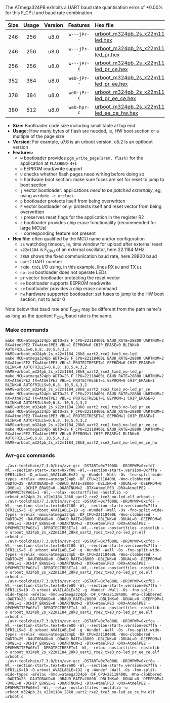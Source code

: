 The ATmega324PB exhibits a UART baud rate quantisation error of +0.00% for this F_CPU and baud rate combination.

|Size|Usage|Version|Features|Hex file|
|:-:|:-:|:-:|:-:|:--|
|246|256|u8.0|`w---jPr--`|[urboot_m324pb_2s_x22m1184_28k8_uart2_rxe2_txe3_no-led.hex](https://raw.githubusercontent.com/stefanrueger/urboot.hex/main/mcus/atmega324pb/watchdog_2_s/external_oscillator_x/22m118400_hz/%2B%2B28k8_baud/uart2_rxe2_txe3/no-led/urboot_m324pb_2s_x22m1184_28k8_uart2_rxe2_txe3_no-led.hex)|
|246|256|u8.0|`w---jPr--`|[urboot_m324pb_2s_x22m1184_28k8_uart2_rxe2_txe3_no-led_pr.hex](https://raw.githubusercontent.com/stefanrueger/urboot.hex/main/mcus/atmega324pb/watchdog_2_s/external_oscillator_x/22m118400_hz/%2B%2B28k8_baud/uart2_rxe2_txe3/no-led/urboot_m324pb_2s_x22m1184_28k8_uart2_rxe2_txe3_no-led_pr.hex)|
|256|256|u8.0|`w---jPr-c`|[urboot_m324pb_2s_x22m1184_28k8_uart2_rxe2_txe3_no-led_pr_ce.hex](https://raw.githubusercontent.com/stefanrueger/urboot.hex/main/mcus/atmega324pb/watchdog_2_s/external_oscillator_x/22m118400_hz/%2B%2B28k8_baud/uart2_rxe2_txe3/no-led/urboot_m324pb_2s_x22m1184_28k8_uart2_rxe2_txe3_no-led_pr_ce.hex)|
|352|384|u8.0|`weU-jPr--`|[urboot_m324pb_2s_x22m1184_28k8_uart2_rxe2_txe3_no-led_pr_ee.hex](https://raw.githubusercontent.com/stefanrueger/urboot.hex/main/mcus/atmega324pb/watchdog_2_s/external_oscillator_x/22m118400_hz/%2B%2B28k8_baud/uart2_rxe2_txe3/no-led/urboot_m324pb_2s_x22m1184_28k8_uart2_rxe2_txe3_no-led_pr_ee.hex)|
|378|384|u8.0|`weU-jPr-c`|[urboot_m324pb_2s_x22m1184_28k8_uart2_rxe2_txe3_no-led_pr_ee_ce.hex](https://raw.githubusercontent.com/stefanrueger/urboot.hex/main/mcus/atmega324pb/watchdog_2_s/external_oscillator_x/22m118400_hz/%2B%2B28k8_baud/uart2_rxe2_txe3/no-led/urboot_m324pb_2s_x22m1184_28k8_uart2_rxe2_txe3_no-led_pr_ee_ce.hex)|
|380|512|u8.0|`weU-hpr-c`|[urboot_m324pb_2s_x22m1184_28k8_uart2_rxe2_txe3_no-led_ee_ce_hw.hex](https://raw.githubusercontent.com/stefanrueger/urboot.hex/main/mcus/atmega324pb/watchdog_2_s/external_oscillator_x/22m118400_hz/%2B%2B28k8_baud/uart2_rxe2_txe3/no-led/urboot_m324pb_2s_x22m1184_28k8_uart2_rxe2_txe3_no-led_ee_ce_hw.hex)|

- **Size:** Bootloader code size including small table at top end
- **Usage:** How many bytes of flash are needed, ie, HW boot section or a multiple of the page size
- **Version:** For example, u7.6 is an urboot version, o5.2 is an optiboot version
- **Features:**
  + `w` bootloader provides `pgm_write_page(sram, flash)` for the application at `FLASHEND-4+1`
  + `e` EEPROM read/write support
  + `U` checks whether flash pages need writing before doing so
  + `h` hardware boot section: make sure fuses are set for reset to jump to boot section
  + `j` vector bootloader: applications *need to be patched externally*, eg, using `avrdude -c urclock`
  + `p` bootloader protects itself from being overwritten
  + `P` vector bootloader only: protects itself and reset vector from being overwritten
  + `r` preserves reset flags for the application in the register R2
  + `c` bootloader provides chip erase functionality (recommended for large MCUs)
  + `-` corresponding feature not present
- **Hex file:** often qualified by the MCU name and/or configuration
  + `2s` watchdog timeout, ie, time window for upload after external reset
  + `x22m1184` is F<sub>CPU</sub> of an external oscillator, here 22.1184 MHz
  + `28k8` shows the fixed communication baud rate, here 28800 baud
  + `uart2` UART number
  + `rxd0 txd1` I/O using, in this example, lines RX `D0` and TX `D1`
  + `no-led` bootloader does not operate LEDs
  + `pr` vector bootloader protecting the reset vector
  + `ee` bootloader supports EEPROM read/write
  + `ce` bootloader provides a chip erase command
  + `hw` hardware supported bootloader: set fuses to jump to the HW boot section, not to addr 0


Note below that baud rate and F<sub>CPU</sub> may be different from the path name's as long as the quotient F<sub>CPU</sub>/baud rate is the same.

### Make commands
```
make MCU=atmega324pb WDTO=2S F_CPU=22118400L BAUD_RATE=28800 UARTNUM=2 RX=AtmelPE2 TX=AtmelPE3 VBL=1 EEPROM=0 CHIP_ERASE=0 BLINK=0 AUTOFRILLS=0,6,8..10,5,4,3,2 NAME=urboot_m324pb_2s_x22m1184_28k8_uart2_rxe2_txe3_no-led
make MCU=atmega324pb WDTO=2S F_CPU=22118400L BAUD_RATE=28800 UARTNUM=2 RX=AtmelPE2 TX=AtmelPE3 VBL=1 PROTECTRESET=1 EEPROM=0 CHIP_ERASE=0 BLINK=0 AUTOFRILLS=0,6,8..10,5,4,3,2 NAME=urboot_m324pb_2s_x22m1184_28k8_uart2_rxe2_txe3_no-led_pr
make MCU=atmega324pb WDTO=2S F_CPU=22118400L BAUD_RATE=28800 UARTNUM=2 RX=AtmelPE2 TX=AtmelPE3 VBL=1 PROTECTRESET=1 EEPROM=0 CHIP_ERASE=1 BLINK=0 AUTOFRILLS=0,6,8..10,5,4,3,2 NAME=urboot_m324pb_2s_x22m1184_28k8_uart2_rxe2_txe3_no-led_pr_ce
make MCU=atmega324pb WDTO=2S F_CPU=22118400L BAUD_RATE=28800 UARTNUM=2 RX=AtmelPE2 TX=AtmelPE3 VBL=1 PROTECTRESET=1 EEPROM=1 CHIP_ERASE=0 BLINK=0 AUTOFRILLS=0,6,8..10,5,4,3,2 NAME=urboot_m324pb_2s_x22m1184_28k8_uart2_rxe2_txe3_no-led_pr_ee
make MCU=atmega324pb WDTO=2S F_CPU=22118400L BAUD_RATE=28800 UARTNUM=2 RX=AtmelPE2 TX=AtmelPE3 VBL=1 PROTECTRESET=1 EEPROM=1 CHIP_ERASE=1 BLINK=0 AUTOFRILLS=0,6,8..10,5,4,3,2 NAME=urboot_m324pb_2s_x22m1184_28k8_uart2_rxe2_txe3_no-led_pr_ee_ce
make MCU=atmega324pb WDTO=2S F_CPU=22118400L BAUD_RATE=28800 UARTNUM=2 RX=AtmelPE2 TX=AtmelPE3 VBL=0 EEPROM=1 CHIP_ERASE=1 BLINK=0 AUTOFRILLS=0,6,8..10,5,4,3,2 NAME=urboot_m324pb_2s_x22m1184_28k8_uart2_rxe2_txe3_no-led_ee_ce_hw
```

### Avr-gcc commands
```
./avr-toolchain/7.3.0/bin/avr-gcc -DSTART=0x7f00UL -DRJMPWP=0xcfd7 -Wl,--section-start=.text=0x7f00 -Wl,--section-start=.version=0x7ffa -DFRILLS=5 -D_urboot_AVAILABLE=24 -g -Wundef -Wall -Os -fno-split-wide-types -mrelax -mmcu=atmega324pb -DF_CPU=22118400L -Wno-clobbered -DWDTO=2S -DAUTOBAUD=0 -DBAUD_RATE=28800 -DBLINK=0 -DDUAL=0 -DEEPROM=0 -DVBL=1 -DCHIP_ERASE=0 -DUARTNUM=2 -DTX=AtmelPE3 -DRX=AtmelPE2 -DPGMWRITEPAGE=1 -Wl,--relax -nostartfiles -nostdlib -o urboot_m324pb_2s_x22m1184_28k8_uart2_rxe2_txe3_no-led.elf urboot.c
./avr-toolchain/7.3.0/bin/avr-gcc -DSTART=0x7f00UL -DRJMPWP=0xcfd7 -Wl,--section-start=.text=0x7f00 -Wl,--section-start=.version=0x7ffa -DFRILLS=5 -D_urboot_AVAILABLE=10 -g -Wundef -Wall -Os -fno-split-wide-types -mrelax -mmcu=atmega324pb -DF_CPU=22118400L -Wno-clobbered -DWDTO=2S -DAUTOBAUD=0 -DBAUD_RATE=28800 -DBLINK=0 -DDUAL=0 -DEEPROM=0 -DVBL=1 -DCHIP_ERASE=0 -DUARTNUM=2 -DTX=AtmelPE3 -DRX=AtmelPE2 -DPGMWRITEPAGE=1 -DPROTECTRESET=1 -Wl,--relax -nostartfiles -nostdlib -o urboot_m324pb_2s_x22m1184_28k8_uart2_rxe2_txe3_no-led_pr.elf urboot.c
./avr-toolchain/7.3.0/bin/avr-gcc -DSTART=0x7f00UL -DRJMPWP=0xcfdc -Wl,--section-start=.text=0x7f00 -Wl,--section-start=.version=0x7ffa -DFRILLS=3 -D_urboot_AVAILABLE=0 -g -Wundef -Wall -Os -fno-split-wide-types -mrelax -mmcu=atmega324pb -DF_CPU=22118400L -Wno-clobbered -DWDTO=2S -DAUTOBAUD=0 -DBAUD_RATE=28800 -DBLINK=0 -DDUAL=0 -DEEPROM=0 -DVBL=1 -DCHIP_ERASE=1 -DUARTNUM=2 -DTX=AtmelPE3 -DRX=AtmelPE2 -DPGMWRITEPAGE=1 -DPROTECTRESET=1 -Wl,--relax -nostartfiles -nostdlib -o urboot_m324pb_2s_x22m1184_28k8_uart2_rxe2_txe3_no-led_pr_ce.elf urboot.c
./avr-toolchain/7.3.0/bin/avr-gcc -DSTART=0x7e80UL -DRJMPWP=0xcfb3 -Wl,--section-start=.text=0x7e80 -Wl,--section-start=.version=0x7ffa -DFRILLS=10 -D_urboot_AVAILABLE=32 -g -Wundef -Wall -Os -fno-split-wide-types -mrelax -mmcu=atmega324pb -DF_CPU=22118400L -Wno-clobbered -DWDTO=2S -DAUTOBAUD=0 -DBAUD_RATE=28800 -DBLINK=0 -DDUAL=0 -DEEPROM=1 -DVBL=1 -DCHIP_ERASE=0 -DUARTNUM=2 -DTX=AtmelPE3 -DRX=AtmelPE2 -DPGMWRITEPAGE=1 -DPROTECTRESET=1 -Wl,--relax -nostartfiles -nostdlib -o urboot_m324pb_2s_x22m1184_28k8_uart2_rxe2_txe3_no-led_pr_ee.elf urboot.c
./avr-toolchain/7.3.0/bin/avr-gcc -DSTART=0x7e80UL -DRJMPWP=0xcfca -Wl,--section-start=.text=0x7e80 -Wl,--section-start=.version=0x7ffa -DFRILLS=8 -D_urboot_AVAILABLE=6 -g -Wundef -Wall -Os -fno-split-wide-types -mrelax -mmcu=atmega324pb -DF_CPU=22118400L -Wno-clobbered -DWDTO=2S -DAUTOBAUD=0 -DBAUD_RATE=28800 -DBLINK=0 -DDUAL=0 -DEEPROM=1 -DVBL=1 -DCHIP_ERASE=1 -DUARTNUM=2 -DTX=AtmelPE3 -DRX=AtmelPE2 -DPGMWRITEPAGE=1 -DPROTECTRESET=1 -Wl,--relax -nostartfiles -nostdlib -o urboot_m324pb_2s_x22m1184_28k8_uart2_rxe2_txe3_no-led_pr_ee_ce.elf urboot.c
./avr-toolchain/7.3.0/bin/avr-gcc -DSTART=0x7e00UL -DRJMPWP=0xcf8a -Wl,--section-start=.text=0x7e00 -Wl,--section-start=.version=0x7ffa -DFRILLS=10 -D_urboot_AVAILABLE=132 -g -Wundef -Wall -Os -fno-split-wide-types -mrelax -mmcu=atmega324pb -DF_CPU=22118400L -Wno-clobbered -DWDTO=2S -DAUTOBAUD=0 -DBAUD_RATE=28800 -DBLINK=0 -DDUAL=0 -DEEPROM=1 -DVBL=0 -DCHIP_ERASE=1 -DUARTNUM=2 -DTX=AtmelPE3 -DRX=AtmelPE2 -DPGMWRITEPAGE=1 -Wl,--relax -nostartfiles -nostdlib -o urboot_m324pb_2s_x22m1184_28k8_uart2_rxe2_txe3_no-led_ee_ce_hw.elf urboot.c
```


